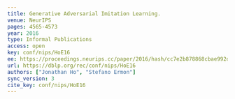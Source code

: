 ```yaml
---
title: Generative Adversarial Imitation Learning.
venue: NeurIPS
pages: 4565-4573
year: 2016
type: Informal Publications
access: open
key: conf/nips/HoE16
ee: https://proceedings.neurips.cc/paper/2016/hash/cc7e2b878868cbae992d1fb743995d8f-Abstract.html
url: https://dblp.org/rec/conf/nips/HoE16
authors: ["Jonathan Ho", "Stefano Ermon"]
sync_version: 3
cite_key: conf/nips/HoE16
---
```

